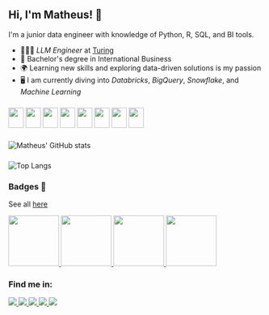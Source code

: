 ## Hi, I'm Matheus! 👋

I'm a junior data engineer with knowledge of Python, R, SQL, and BI tools.

- 🙍🏻‍♂️ *LLM Engineer* at [Turing](https://www.turing.com/)
- 📝 Bachelor's degree in International Business
- 🌍 Learning new skills and exploring data-driven solutions is my passion
- 🖥️ I am currently diving into *Databricks*, *BigQuery*, *Snowflake*, and *Machine Learning*

###
<div display="inline">
  <img width="30" height="40" src="https://cdn.jsdelivr.net/gh/devicons/devicon@latest/icons/python/python-original.svg" />
  <img width="30" height="40" src="https://cdn.jsdelivr.net/gh/devicons/devicon@latest/icons/sqlite/sqlite-original.svg" />
  <img width="30" height="40" src="https://cdn.jsdelivr.net/gh/devicons/devicon@latest/icons/mysql/mysql-original.svg" />
  <img width="30" height="40" src="https://cdn.jsdelivr.net/gh/devicons/devicon@latest/icons/postgresql/postgresql-original-wordmark.svg" />
  <img width="30" height="40" src="https://cdn.jsdelivr.net/gh/devicons/devicon@latest/icons/r/r-original.svg" />
  <img width="30" height="40" src="https://cdn.jsdelivr.net/gh/devicons/devicon@latest/icons/amazonwebservices/amazonwebservices-original-wordmark.svg" />
  <img width="30" height="40" src="https://cdn.jsdelivr.net/gh/devicons/devicon@latest/icons/azure/azure-original.svg" />
  <img width="30" height="40" src="https://cdn.jsdelivr.net/gh/devicons/devicon@latest/icons/googlecloud/googlecloud-original.svg" />
          
</div>

###

![Matheus' GitHub stats](https://github-readme-stats.vercel.app/api?username=eliasmatheussouza&show_icons=true&theme=transparent)

###

![Top Langs](https://github-readme-stats.vercel.app/api/top-langs/?username=eliasmatheussouza&hide_progress=true&theme=dark)

### Badges 🪪
See all [here](https://www.credly.com/users/matheus-souza.bd9e27e7/edit#badge-portfolio)

<a href="https://www.credly.com/earner/earned/badge/1e4e4f46-0ad7-4c03-880c-5bb466f15714">
  <img src="https://github.com/user-attachments/assets/bac56774-6daa-4b48-8dba-662bd436f3b1" width="100" />
</a>

<a href="https://www.credly.com/earner/earned/badge/dfa6c8a5-7c91-4c76-9fa4-e777b416ba66">
  <img src="https://github.com/user-attachments/assets/66174207-e015-4d9a-9f7f-bad57c5f4032" width="100" />
</a>

<a href="https://www.credly.com/earner/earned/badge/322ee9db-f6f5-4214-a792-81ffacd05bdd">
  <img src="https://github.com/user-attachments/assets/2e35c245-d63c-448f-9660-d45f0776a0e4" width="100" />
</a>

<a href="https://www.credly.com/earner/earned/badge/a9468df6-146e-4f47-870f-f22d00740e14">
  <img src="https://github.com/user-attachments/assets/784ab462-ac1c-41f1-96b7-9ca79ae69411" width="100" />
</a>

### Find me in:
<a href="https://www.linkedin.com/in/matheus-elias/">
  <img src="https://img.shields.io/badge/linkedin-%230077B5.svg?style=for-the-badge&logo=linkedin&logoColor=white" />
</a>

<a href="https://www.hackerrank.com/profile/riobr8">
  <img src="https://img.shields.io/badge/-Hackerrank-2EC866?style=for-the-badge&logo=HackerRank&logoColor=white" />
</a>

<a href="https://leetcode.com/u/SouzaMatheus123/">
  <img src="https://img.shields.io/badge/LeetCode-000000?style=for-the-badge&logo=LeetCode&logoColor=#d16c06" />
</a>

<a href="https://profile.edx.org/u/MatheusEliasSouza?_gl=1*4ofea7*_gcl_aw*R0NMLjE3MjQ3MDAxMTQuQ2owS0NRand6N0MyQmhEa0FSSXNBQV9TWktiSC1vU0x3aUxfc2JsVDFwRXpGNEZpNm8xU1JIbnVhQ2YwYWpFNXMxWk9NRFhKckVDOXIzTWFBdVJFRUFMd193Y0I.*_gcl_au*MjMzODMzODI5LjE3MjQyNzE3NDU.*_ga*MTM4NjM5NzUyNi4xNzI0MjcxNzQ1*_ga_D3KS4KMDT0*MTcyNDk2NjE2NC4xMS4xLjE3MjQ5NjYyMDIuMjIuMC4w">
  <img src="https://img.shields.io/badge/edX-%2302262B.svg?style=for-the-badge&logo=edX&logoColor=white" />
</a>

<a href="https://www.coursera.org/user/1c76e17204d75875ad9fef67e9bf3129">
  <img src="https://img.shields.io/badge/Coursera-%230056D2.svg?style=for-the-badge&logo=Coursera&logoColor=white" />
</a>

<!--
**Eliasmatheussouza/Eliasmatheussouza** is a ✨ _special_ ✨ repository because its `README.md` (this file) appears on your GitHub profile.

Here are some ideas to get you started:

- 🔭 I’m currently working on ...
- 🌱 I’m currently learning ...
- 👯 I’m looking to collaborate on ...
- 🤔 I’m looking for help with ...
- 💬 Ask me about ...
- 📫 How to reach me: ...
- 😄 Pronouns: ...
- ⚡ Fun fact: ...
-->
